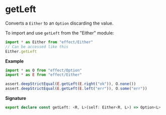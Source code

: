 # getLeft

Converts a `Either` to an `Option` discarding the value.

To import and use `getLeft` from the "Either" module:

```ts
import * as Either from "effect/Either"
// Can be accessed like this
Either.getLeft
```

**Example**

```ts
import * as O from "effect/Option"
import * as E from "effect/Either"

assert.deepStrictEqual(E.getLeft(E.right("ok")), O.none())
assert.deepStrictEqual(E.getLeft(E.left("err")), O.some("err"))
```

**Signature**

```ts
export declare const getLeft: <R, L>(self: Either<R, L>) => Option<L>
```
